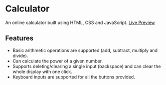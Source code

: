 # Calculator
An online calculator built using HTML, CSS and JavaScript.
[Live Preview](https://thab09.github.io/calculator/)

## Features
- Basic arithmetic operations are supported (add, subtract, multiply and divide).
- Can calculate the power of a given number.
- Supports deleting/clearing a single input (backspace) and can clear the whole display with one click.
- Keyboard inputs are supported for all the buttons provided.

